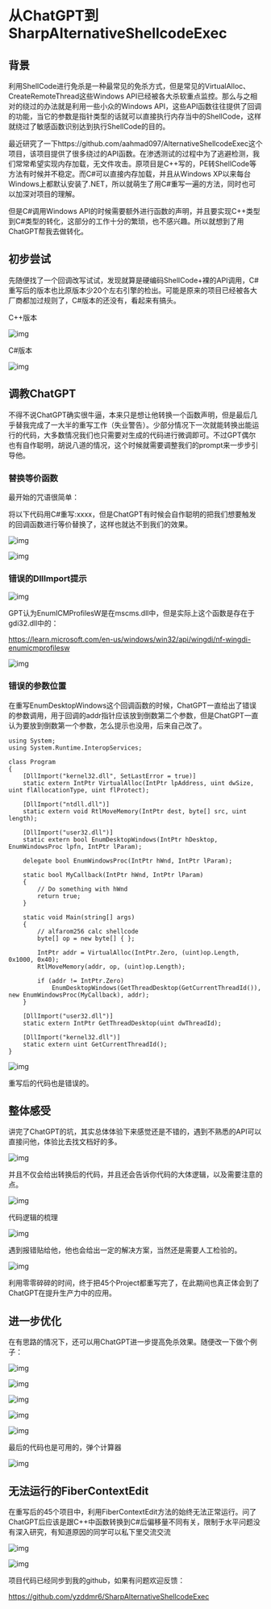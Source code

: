 # 从ChatGPT到SharpAlternativeShellcodeExec


<meta name="referrer" content="no-referrer" />



## 背景

利用ShellCode进行免杀是一种最常见的免杀方式，但是常见的VirtualAlloc、CreateRemoteThread这些Windows API已经被各大杀软重点监控。那么与之相对的绕过的办法就是利用一些小众的Windows API，这些API函数往往提供了回调的功能，当它的参数是指针类型的话就可以直接执行内存当中的ShellCode，这样就绕过了敏感函数识别达到执行ShellCode的目的。



最近研究了一下https://github.com/aahmad097/AlternativeShellcodeExec这个项目，该项目提供了很多绕过的API函数。在渗透测试的过程中为了逃避检测，我们常常希望实现内存加载，无文件攻击。原项目是C++写的，PE转ShellCode等方法有时候并不稳定。而C#可以直接内存加载，并且从Windows XP以来每台Windows上都默认安装了.NET，所以就萌生了用C#重写一遍的方法，同时也可以加深对项目的理解。



但是C#调用Windows API的时候需要额外进行函数的声明，并且要实现C++类型到C#类型的转化，这部分的工作十分的繁琐，也不感兴趣。所以就想到了用ChatGPT帮我去做转化。

## 初步尝试

先随便找了一个回调改写试试，发现就算是硬编码ShellCode+裸的API调用，C#重写后的版本也比原版本少20个左右引擎的检出。可能是原来的项目已经被各大厂商都加过规则了，C#版本的还没有，看起来有搞头。

C++版本

![img](https://cdn.nlark.com/yuque/0/2023/png/1599908/1682324049390-04a0c9ed-34c1-4431-b90d-01a8666cd468.png)

C#版本

![img](https://cdn.nlark.com/yuque/0/2023/png/1599908/1682324077632-bd2ac178-46ef-4f6e-bf41-c615577f75a1.png)



## 调教ChatGPT

不得不说ChatGPT确实很牛逼，本来只是想让他转换一个函数声明，但是最后几乎替我完成了一大半的重写工作（失业警告）。少部分情况下一次就能转换出能运行的代码，大多数情况我们也只需要对生成的代码进行微调即可。不过GPT偶尔也有自作聪明，胡说八道的情况，这个时候就需要调整我们的prompt来一步步引导他。

### 替换等价函数

最开始的咒语很简单：

将以下代码用C#重写:xxxx，但是ChatGPT有时候会自作聪明的把我们想要触发的回调函数进行等价替换了，这样也就达不到我们的效果。

![img](https://cdn.nlark.com/yuque/0/2023/png/1599908/1681888020204-7496d762-ab2d-4c94-ba72-4158bff8a656.png)



![img](https://cdn.nlark.com/yuque/0/2023/png/1599908/1681888038423-334ef0db-c7ea-46b6-932b-1cf2194924ed.png)

### 错误的DllImport提示

![img](https://cdn.nlark.com/yuque/0/2023/png/1599908/1681897240446-6c7f1f3c-5052-4f1a-89e4-ba4563bf4bc9.png)

GPT认为EnumICMProfilesW是在mscms.dll中，但是实际上这个函数是存在于gdi32.dll中的：

https://learn.microsoft.com/en-us/windows/win32/api/wingdi/nf-wingdi-enumicmprofilesw

![img](https://cdn.nlark.com/yuque/0/2023/png/1599908/1682641128146-f0cb0abd-783c-4902-9dc2-875197e60602.png)

### 错误的参数位置

在重写EnumDesktopWindows这个回调函数的时候，ChatGPT一直给出了错误的参数调用，用于回调的addr指针应该放到倒数第二个参数，但是ChatGPT一直认为要放到倒数第一个参数，怎么提示也没用，后来自己改了。

```plain
using System;
using System.Runtime.InteropServices;

class Program
{
    [DllImport("kernel32.dll", SetLastError = true)]
    static extern IntPtr VirtualAlloc(IntPtr lpAddress, uint dwSize, uint flAllocationType, uint flProtect);

    [DllImport("ntdll.dll")]
    static extern void RtlMoveMemory(IntPtr dest, byte[] src, uint length);

    [DllImport("user32.dll")]
    static extern bool EnumDesktopWindows(IntPtr hDesktop, EnumWindowsProc lpfn, IntPtr lParam);

    delegate bool EnumWindowsProc(IntPtr hWnd, IntPtr lParam);

    static bool MyCallback(IntPtr hWnd, IntPtr lParam)
    {
        // Do something with hWnd
        return true;
    }

    static void Main(string[] args)
    {
        // alfarom256 calc shellcode
        byte[] op = new byte[] { };

        IntPtr addr = VirtualAlloc(IntPtr.Zero, (uint)op.Length, 0x1000, 0x40);
        RtlMoveMemory(addr, op, (uint)op.Length);

        if (addr != IntPtr.Zero)
            EnumDesktopWindows(GetThreadDesktop(GetCurrentThreadId()), new EnumWindowsProc(MyCallback), addr);
    }

    [DllImport("user32.dll")]
    static extern IntPtr GetThreadDesktop(uint dwThreadId);

    [DllImport("kernel32.dll")]
    static extern uint GetCurrentThreadId();
}
```

![img](https://cdn.nlark.com/yuque/0/2023/png/1599908/1681954962876-75d36481-6a27-40d3-be4e-0b67fcfbdf8c.png)

重写后的代码也是错误的。



## 整体感受

讲完了ChatGPT的坑，其实总体体验下来感觉还是不错的，遇到不熟悉的API可以直接问他，体验比去找文档好的多。

![img](https://cdn.nlark.com/yuque/0/2023/png/1599908/1682329527778-65d65f02-13c6-4675-8081-7cbe9bf3e4a1.png)



并且不仅会给出转换后的代码，并且还会告诉你代码的大体逻辑，以及需要注意的点。

![img](https://cdn.nlark.com/yuque/0/2023/png/1599908/1681954857839-a5eec885-2818-4623-9356-a9403c6ec952.png)

代码逻辑的梳理

![img](https://cdn.nlark.com/yuque/0/2023/png/1599908/1681982079207-c12171f4-2a29-4e0b-a951-1b603173a8e3.png)



遇到报错贴给他，他也会给出一定的解决方案，当然还是需要人工检验的。

![img](https://cdn.nlark.com/yuque/0/2023/png/1599908/1681982335141-a8a06b9a-a4b0-4083-ae68-d721d929ca33.png)

利用零零碎碎的时间，终于把45个Project都重写完了，在此期间也真正体会到了ChatGPT在提升生产力中的应用。



## 进一步优化

在有思路的情况下，还可以用ChatGPT进一步提高免杀效果。随便改一下做个例子：

![img](https://cdn.nlark.com/yuque/0/2023/png/1599908/1682324948123-283481ce-67fc-41c2-b7e9-058bc2650369.png)

![img](https://cdn.nlark.com/yuque/0/2023/png/1599908/1682324967984-56ca1870-2823-4dc9-b8b6-27f7d2104de1.png)

![img](https://cdn.nlark.com/yuque/0/2023/png/1599908/1682065415352-bb4716f6-fe97-40ce-af94-e14797afb481.png)



![img](https://cdn.nlark.com/yuque/0/2023/png/1599908/1682061253916-feea7c82-3832-41f0-bc0c-f113223f489a.png)



![img](https://cdn.nlark.com/yuque/0/2023/png/1599908/1682064903931-bee70de3-c95d-42ba-8874-6244ad4c9a61.png)

最后的代码也是可用的，弹个计算器

![img](https://cdn.nlark.com/yuque/0/2023/png/1599908/1682324827661-c131e66d-9be4-4774-a0d4-e294183aabd5.png)



## 无法运行的FiberContextEdit

在重写后的45个项目中，利用FiberContextEdit方法的始终无法正常运行。问了ChatGPT后应该是跟C++中函数转换到C#后偏移量不同有关，限制于水平问题没有深入研究，有知道原因的同学可以私下里交流交流

![img](https://cdn.nlark.com/yuque/0/2023/png/1599908/1682412684662-42d15d77-d418-43e8-ae9b-813f7b78c1a5.png)



![img](https://cdn.nlark.com/yuque/0/2023/png/1599908/1682412074180-2b7efc3b-6625-47f3-9104-60d4605de6f1.png)

项目代码已经同步到我的github，如果有问题欢迎反馈：

https://github.com/yzddmr6/SharpAlternativeShellcodeExec


